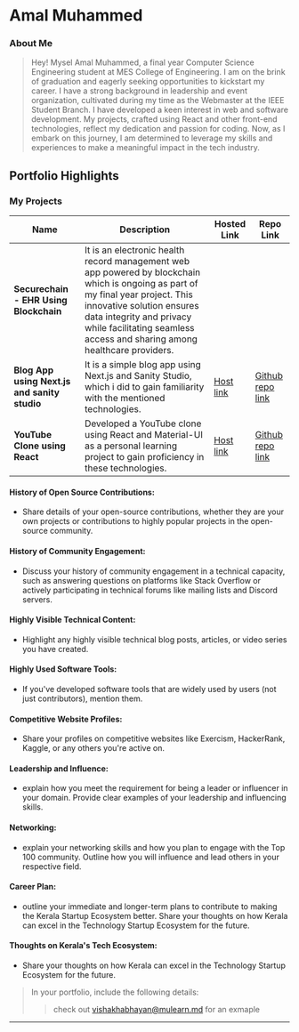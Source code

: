 # Amal Muhammed

### About Me

> Hey! Mysel Amal Muhammed, a final year Computer Science Engineering student at MES College of Engineering. I am on the brink of graduation and eagerly seeking opportunities to kickstart my career. I have a strong background in leadership and event organization, cultivated during my time as the Webmaster at the IEEE Student Branch. I have developed a keen interest in web and software development. My projects, crafted using React and other front-end technologies, reflect my dedication and passion for coding. Now, as I embark on this journey, I am determined to leverage my skills and experiences to make a meaningful impact in the tech industry.


## Portfolio Highlights

### My Projects

| Name                | Description                                                               | Hosted Link                              | Repo Link                                                      |
|---------------------|---------------------------------------------------------------------------|------------------------------------------|----------------------------------------------------------------|
| **Securechain - EHR Using Blockchain**  |   It is an electronic health record management web app powered by blockchain which is ongoing as part of my final year project. This innovative solution ensures data integrity and privacy while facilitating seamless access and sharing among healthcare providers.  |  |         |
| **Blog App using Next.js and sanity studio**  | It is a simple blog app using Next.js and Sanity Studio, which i did to gain familiarity with the mentioned technologies.  | [Host link](https://initialblog-nextjs-sanity.vercel.app/)    |  [Github repo link](https://github.com/amalmhd/blog-nextjs-sanity)           |
| **YouTube Clone using React**  | Developed a YouTube clone using React and Material-UI as a personal learning project to gain proficiency in these technologies.  | [Host link](https://firstytclone.netlify.app)  | [Github repo link](https://github.com/amalmhd/YouTubeClone) |




#### History of Open Source Contributions:

- Share details of your open-source contributions, whether they are your own projects or contributions to highly popular projects in the open-source community.

#### History of Community Engagement:

-  Discuss your history of community engagement in a technical capacity, such as answering questions on platforms like Stack Overflow or actively participating in technical forums like mailing lists and Discord servers.

#### Highly Visible Technical Content:

- Highlight any highly visible technical blog posts, articles, or video series you have created.

#### Highly Used Software Tools:

- If you've developed software tools that are widely used by users (not just contributors), mention them.

#### Competitive Website Profiles:

- Share your profiles on competitive websites like Exercism, HackerRank, Kaggle, or any others you're active on.

#### Leadership and Influence:

- explain how you meet the requirement for being a leader or influencer in your domain. Provide clear examples of your leadership and influencing skills.

#### Networking:

- explain your networking skills and how you plan to engage with the Top 100 community. Outline how you will influence and lead others in your respective field.

#### Career Plan:

- outline your immediate and longer-term plans to contribute to making the Kerala Startup Ecosystem better. Share your thoughts on how Kerala can excel in the Technology Startup Ecosystem for the future.

#### Thoughts on Kerala's Tech Ecosystem:

- Share your thoughts on how Kerala can excel in the Technology Startup Ecosystem for the future.


> In your portfolio, include the following details:
>> check out [vishakhabhayan@mulearn.md](./profile/vishakhabhayan@mulearn.md) for an exmaple

---

